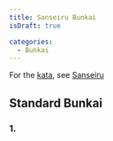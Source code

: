 ```yaml
---
title: Sanseiru Bunkai
isDraft: true

categories:
  - Bunkai
---
```


For the [kata](/kata), see [Sanseiru](/kata/sanseiru)

## Standard Bunkai

### 1.
